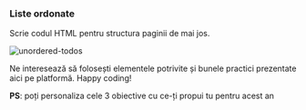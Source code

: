 ### Liste ordonate

Scrie codul HTML pentru structura paginii de mai jos. 

![unordered-todos](https://d3tycb976jpudc.cloudfront.net/exercises/lists/unordered-lists/unordered-lists-demo.png)


Ne interesează să folosești elementele potrivite și bunele practici prezentate aici pe platformă. Happy coding! 


**PS**: poți personaliza cele 3 obiective cu ce-ți propui tu pentru acest an